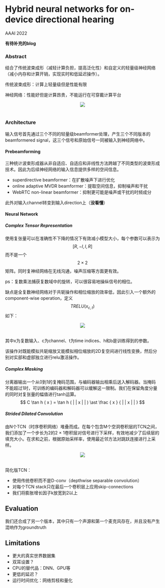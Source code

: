 # Hybrid neural networks for on-device directional hearing

AAAI 2022

**有待补充的blog**

### Abstract

结合了传统波束成形（减轻计算负担，提高泛化性）和自定义的轻量级神经网络（减小内存和计算开销，实现实时和低延迟操作）。

传统波束成形：计算上轻量级但是性能有限

神经网络：性能好但是计算昂贵，不能运行在可穿戴计算平台

<div align=center>
<img src="https://amao996.github.io/blogs/paper-reading/imgs/HNN/model.png" width="  ">
</div><br>

### Architecture

输入信号首先通过三个不同的轻量级beamformer处理，产生三个不同版本的beamformered signal，这三个信号和原始信号一同被输入到神经网络中。

#### Prebeamforming

三种统计波束形成器从非自适应、自适应和非线性方法跨越了不同类型的波束形成技术。因此为后续神经网络的输入信息提供多样的空间信息。

- superdirective beamformer：在扩散噪声下进行优化
- online adaptive MVDR beamformer：提取空间信息，抑制噪声和干扰
- WebRTC non-linear beamformer：抑制更可能是噪声或干扰的时频成分

此外对输入channel转变到输入direction上（**没看懂**）

#### Neural Network

##### Complex Tensor Representation

使用复张量可以在准确性不下降的情况下有效减小模型大小，每个参数可以表示为$$[R, -I, I, R]$$而不是一个$$2 \times 2$$矩阵。同时复神经网络在无线沟通，噪声压缩等方面更有效。

ps：复数乘法捕获复数域中的旋转，可以很容易地操纵信号的相位。

缺点是全复数神经网络对于共轭操作和相位缩放的效率低，因此引入一个额外的component-wise operation，定义$$TRELU(x _ {c, t})$$如下：

<div align=center>
<img src="https://amao996.github.io/blogs/paper-reading/imgs/HNN/math1.png" width="  ">
</div><br>

其中x为复数输入、c为channel、t为time indices、h和b是训练得到的参数。

该操作对既能模拟共轭缩放又能模拟相位缩放的2D复空间进行线性变换，然后分别对实部和虚部独立进行relu激活操作。

##### Complex Masking

分离器输出一个从0到1的复掩码范围，与编码器输出相乘后送入解码器。当掩码不能超过1时，可训练的编码器和解码器可以缓解这一限制。我们在保留角度分量的同时对复张量的幅值进行tanh运算。
$$
C \tan h ( x ) = \tan h ( | | x | | ) \ast \frac { x } { | | x | | }
$$

##### Strided Dilated Convolution

由N个TCN（时序卷积网络）堆叠而成。在每个包含M个空洞卷积层的TCN之间，我们添加了一个步长为2的2 × 1卷积层对信号进行下采样，有效地减少了后续层的填充大小。在求和之前，根据原始采样率，使用最近邻方法对跳跃连接进行上采样。



<div align=center>
<img src="https://amao996.github.io/blogs/paper-reading/imgs/HNN/tcn2.png" width="  ">
</div><br>

简化版TCN：

- 使用传统卷积而不是D-conv（depthwise separable convolution）
- 对每个TCN stack只在最后一个卷积层上应用skip-connections
- 我们将膨胀增长因子k放宽到2以上

## Evaluation

我们还合成了另一个版本，其中只有一个声源和第一个麦克风存在，并且没有产生混响作为groundtruth

## Limitations

- 更大的真实世界数据集
- 双耳设置？
- CPU的替代品：DNN、GPU等
- 更低的延迟？
- 运行时间优化：网络剪枝和量化

